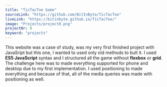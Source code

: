 ```yaml
---
title: "TicTacToe Game"
sourceLink: "https://github.com/BitInByte/TicTacToe"
liveLink: "https://bitinbyte.github.io/TicTacToe/"
image: "Projects/project0.png"
projectNr: 0
keyword: "projects"
---
```


This website was a case of study, was my very first finished project with JavaSript but this one, I wanted to used only old methods to bult it. I used **ES5 JavaScript** syntax and I structured all the game without **flexbox** or **grid**. The challenge here was to made everything supported for phone and desktop due to my first implementation. I used positioning to made everything and because of that, all of the media queries was made with positioning as well.
